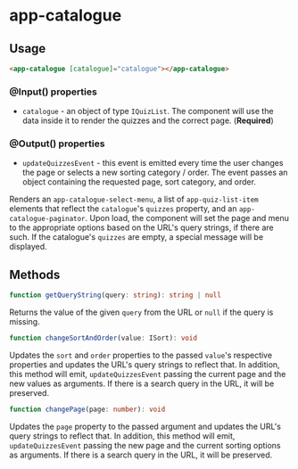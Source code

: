 # app-catalogue

## Usage
```html
<app-catalogue [catalogue]="catalogue"></app-catalogue>
```

### @Input() properties
* ``catalogue`` - an object of type ``IQuizList``. The component will use the data inside it to render the quizzes and the correct page. (**Required**)

### @Output() properties
* ``updateQuizzesEvent`` - this event is emitted every time the user changes the page or selects a new sorting category / order. The event passes an object containing the requested page, sort category, and order.

Renders an ``app-catalogue-select-menu``, a list of ``app-quiz-list-item`` elements that reflect the ``catalogue``'s ``quizzes`` property, and an ``app-catalogue-paginator``. Upon load, the component will set the page and menu to the appropriate options based on the URL's query strings, if there are such. If the catalogue's ``quizzes`` are empty, a special message will be displayed.

## Methods
```typescript
function getQueryString(query: string): string | null
```
Returns the value of the given ``query`` from the URL or ``null`` if the query is missing.

```typescript
function changeSortAndOrder(value: ISort): void
```
Updates the ``sort`` and ``order`` properties to the passed ``value``'s respective properties and updates the URL's query strings to reflect that. In addition, this method will emit, ``updateQuizzesEvent`` passing the current page and the new values as arguments. If there is a search query in the URL, it will be preserved.

```typescript
function changePage(page: number): void
```
Updates the ``page`` property to the passed argument and updates the URL's query strings to reflect that. In addition, this method will emit, ``updateQuizzesEvent`` passing the new page and the current sorting options as arguments. If there is a search query in the URL, it will be preserved.